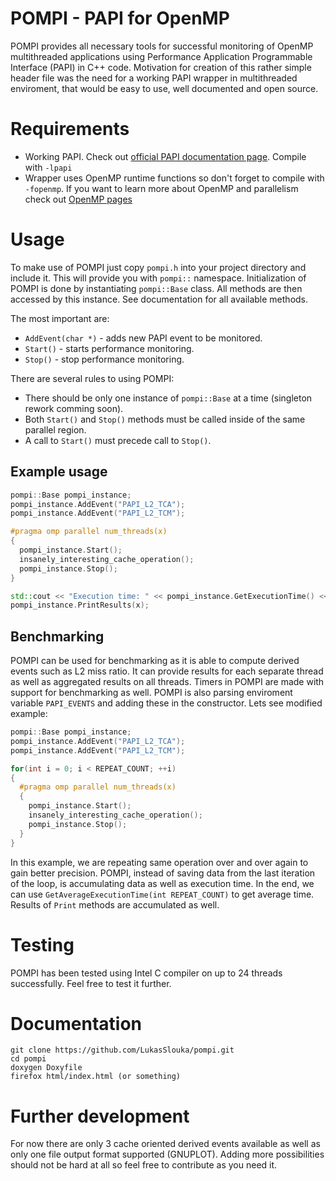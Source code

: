 POMPI - PAPI for OpenMP
=======================

POMPI provides all necessary tools for successful monitoring of OpenMP multithreaded applications using Performance Application Programmable Interface (PAPI) in C++ code. Motivation for creation of this rather simple header file was the need for a working PAPI wrapper in multithreaded enviroment, that would be easy to use, well documented and open source.

Requirements
============

* Working PAPI. Check out [official PAPI documentation page](http://icl.cs.utk.edu/projects/papi/wiki/Main_Page). Compile with `-lpapi`
* Wrapper uses OpenMP runtime functions so don't forget to compile with `-fopenmp`. If you want to learn more about OpenMP and parallelism check out [OpenMP pages](http://openmp.org/wp/)

Usage
=====

To make use of POMPI just copy `pompi.h` into your project directory and include it. This will provide you with `pompi::` namespace. Initialization of POMPI is done by instantiating `pompi::Base` class. All methods are then accessed by this instance. See documentation
for all available methods.

The most important are:

* `AddEvent(char *)` - adds new PAPI event to be monitored.
* `Start()` - starts performance monitoring.
* `Stop()` - stop performance monitoring.

There are several rules to using POMPI:

* There should be only one instance of `pompi::Base` at a time (singleton rework comming soon).
* Both `Start()` and `Stop()` methods must be called inside of the same parallel region.
* A call to `Start()` must precede call to `Stop()`.

Example usage
-------------

``` c++
pompi::Base pompi_instance;
pompi_instance.AddEvent("PAPI_L2_TCA");
pompi_instance.AddEvent("PAPI_L2_TCM");

#pragma omp parallel num_threads(x)
{
  pompi_instance.Start();
  insanely_interesting_cache_operation();
  pompi_instance.Stop();
}

std::cout << "Execution time: " << pompi_instance.GetExecutionTime() << std::endl;
pompi_instance.PrintResults(x);
```

Benchmarking
------------

POMPI can be used for benchmarking as it is able to compute derived events such as L2 miss ratio. It can provide results for each separate thread as well as aggregated results on all threads. Timers in POMPI are made with support for benchmarking as well. POMPI is also parsing enviroment variable `PAPI_EVENTS` and adding these in the constructor. Lets see modified example:

``` c++
pompi::Base pompi_instance;
pompi_instance.AddEvent("PAPI_L2_TCA");
pompi_instance.AddEvent("PAPI_L2_TCM");

for(int i = 0; i < REPEAT_COUNT; ++i)
{
  #pragma omp parallel num_threads(x)
  {
    pompi_instance.Start();
    insanely_interesting_cache_operation();
    pompi_instance.Stop();
  }
}
```

In this example, we are repeating same operation over and over again to gain better precision. POMPI, instead of saving data from the last iteration of the loop, is accumulating data as well as execution time. In the end, we can use `GetAverageExecutionTime(int REPEAT_COUNT)` to get average time. Results of `Print` methods are accumulated as well.

Testing
=======

POMPI has been tested using Intel C compiler on up to 24 threads successfully. Feel free to test it further.

Documentation
=============


	git clone https://github.com/LukasSlouka/pompi.git
	cd pompi
	doxygen Doxyfile
	firefox html/index.html (or something)


Further development
===================

For now there are only 3 cache oriented derived events available as well as only one file output format supported (GNUPLOT). Adding more possibilities should not be hard at all so feel free to contribute as you need it.

